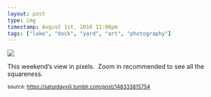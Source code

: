 ```yaml
---
layout: post
type: img
timestamp: August 1st, 2016 11:00pm
tags: ["lake", "dock", "yard", "art", "photography"]
---
```

<img src="https://saturdayxiii.github.io/media/148333815754.png"/>

This weekend’s view in pixels.  Zoom in recommended to see all the squareness.
 
  
<small>source: https://saturdayxiii.tumblr.com/post/148333815754</small>